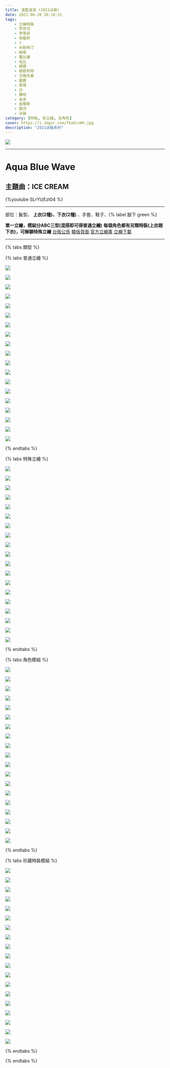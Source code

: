 ```yaml
---
title: 湛藍波浪 (2021泳裝)
date: 2021-06-20 10:10:31
tags:
    - 立繪時裝
    - 李世河
    - 李雪菲
    - 徐維莉
    - J
    - 米斯特汀
    - 納塔
    - 蕾比雅
    - 哈比
    - 緹娜
    - 薇歐莉特
    - 沃爾夫姜
    - 露娜
    - 索瑪
    - 白
    - 賽特
    - 未來
    - 金徹斯
    - 銀河
    - 泳裝
category: [時裝, 有立繪, 全角色]
cover: https://i.imgur.com/TkaGcsWh.jpg
description: "2021泳裝系列"
---
```


![](https://file.nexon.com/NxFile/download/FileDownloader.aspx?oidFile=5629543523268168676)

---
# Aqua Blue Wave

## 主題曲：ICE CREAM
{%youtube SLrYlzEzt04 %}

---

部位：髮型、 **上衣(2種)、下衣(2種)** 、手套、鞋子、{% label 臉下 green %}


**單一立繪，模組分ABC三型(混搭即可得普通立繪)**
**每個角色都有另類時裝(上衣跟下衣)，可解鎖特殊立繪**
[台版公告](http://cls.mangot5.com/game/cls/news/detail?contentNo=50484)
[韓版頁面](https://closers.nexon.com/Events2021/0715/Costume)
[官方立繪庫](https://closers.nexon.com/Pds/FanSiteKit)
[立繪下載](https://closers.vod.nexoncdn.co.kr/site/fansitekit/Closers_FansiteKit_Aquablue_Wave_nc15a.zip)


---

{% tabs 類型 %}
<!-- tab 普通角色立繪-->
{% tabs 普通立繪 %}
<!-- tab 李世河(Seha)-->
[![](https://i.imgur.com/GJpbghuh.jpg)](https://i.imgur.com/GJpbghu.jpg)
<!-- endtab -->
<!-- tab 李雪菲(Seulbi)-->
[![](https://i.imgur.com/DhI9fPyh.jpg)](https://i.imgur.com/DhI9fPy.jpg)
<!-- endtab -->
<!-- tab 徐維莉(Yuri)-->
[![](https://i.imgur.com/lsloE0Vh.jpg)](https://i.imgur.com/lsloE0V.jpg)
<!-- endtab -->
<!-- tab J-->
[![](https://i.imgur.com/057UcXDh.jpg)](https://i.imgur.com/057UcXD.jpg)
<!-- endtab -->
<!-- tab 米斯特汀(Tein)-->
[![](https://i.imgur.com/WuLr1ZMh.jpg)](https://i.imgur.com/WuLr1ZM.jpg)
<!-- endtab -->
<!-- tab 納塔(Nata)-->
[![](https://i.imgur.com/6EnkZxch.jpg)](https://i.imgur.com/6EnkZxc.jpg)
<!-- endtab -->
<!-- tab 蕾比雅(Levia)-->
[![](https://i.imgur.com/nwPBZEAh.jpg)](https://i.imgur.com/nwPBZEA.jpg)
<!-- endtab -->
<!-- tab 哈比(Harpy)-->
[![](https://i.imgur.com/whXajIOh.jpg)](https://i.imgur.com/whXajIO.jpg)
<!-- endtab -->
<!-- tab 緹娜(Tina)-->
[![](https://i.imgur.com/1D8TNc5h.jpg)](https://i.imgur.com/1D8TNc5.jpg)
<!-- endtab -->
<!-- tab 薇歐莉特(Violet)-->
[![](https://i.imgur.com/oqb6yT2h.jpg)](https://i.imgur.com/oqb6yT2.jpg)
<!-- endtab -->
<!-- tab 沃爾夫姜(Wolfgang)-->
[![](https://i.imgur.com/UwvTrAOh.jpg)](https://i.imgur.com/UwvTrAO.jpg)
<!-- endtab -->
<!-- tab 露娜(Luna)-->
[![](https://i.imgur.com/5qK3EADh.jpg)](https://i.imgur.com/5qK3EAD.jpg)
<!-- endtab -->
<!-- tab 索瑪(Soma)-->
[![](https://i.imgur.com/BCWstWTh.jpg)](https://i.imgur.com/BCWstWT.jpg)
<!-- endtab -->
<!-- tab 白(Bai)-->
[![](https://i.imgur.com/WTV7q49h.jpg)](https://i.imgur.com/WTV7q49.jpg)
<!-- endtab -->
<!-- tab 賽特(Seth)-->
[![](https://i.imgur.com/uRumssLh.jpg)](https://i.imgur.com/uRumssL.jpg)
<!-- endtab -->
<!-- tab 未來(Mirae)-->
[![](https://i.imgur.com/izmvxP3h.jpg)](https://i.imgur.com/izmvxP3.jpg)
<!-- endtab -->
<!-- tab 徹斯(Chulsoo)-->
[![](https://i.imgur.com/nBiu9gXh.jpg)](https://i.imgur.com/nBiu9gX.jpg)
<!-- endtab -->
<!-- tab 銀河(Eunha)-->
[![](https://i.imgur.com/pKYAfxah.jpg)](https://i.imgur.com/pKYAfxa.jpg)
<!-- endtab -->
<!-- tab 露西(Lucy)-->
[![](https://i.imgur.com/4n0aMUFh.jpg)](https://i.imgur.com/4n0aMUF.jpg)
<!-- endtab -->
{% endtabs %}
<!-- endtab -->

<!-- tab 特殊角色立繪-->
{% tabs 特殊立繪 %}
<!-- tab 李世河(Seha)-->
[![](https://i.imgur.com/sHFHRNvh.jpg)](https://i.imgur.com/sHFHRNv.jpg)
<!-- endtab -->
<!-- tab 李雪菲(Seulbi)-->
[![](https://i.imgur.com/ms4TZYsh.jpg)](https://i.imgur.com/ms4TZYs.jpg)
<!-- endtab -->
<!-- tab 徐維莉(Yuri)-->
[![](https://i.imgur.com/8SIJUAOh.jpg)](https://i.imgur.com/8SIJUAO.jpg)
<!-- endtab -->
<!-- tab J-->
[![](https://i.imgur.com/A5vrmrUh.jpg)](https://i.imgur.com/A5vrmrU.jpg)
<!-- endtab -->
<!-- tab 米斯特汀(Tein)-->
[![](https://i.imgur.com/waqCBRJh.jpg)](https://i.imgur.com/waqCBRJ.jpg)
<!-- endtab -->
<!-- tab 納塔(Nata)-->
[![](https://i.imgur.com/2VMO0HXh.jpg)](https://i.imgur.com/2VMO0HX.jpg)
<!-- endtab -->
<!-- tab 蕾比雅(Levia)-->
[![](https://i.imgur.com/YJ0B3ASh.jpg)](https://i.imgur.com/YJ0B3AS.jpg)
<!-- endtab -->
<!-- tab 哈比(Harpy)-->
[![](https://i.imgur.com/y7f3mJFh.jpg)](https://i.imgur.com/y7f3mJF.jpg)
<!-- endtab -->
<!-- tab 緹娜(Tina)-->
[![](https://i.imgur.com/HqYOvoOh.jpg)](https://i.imgur.com/HqYOvoO.jpg)
<!-- endtab -->
<!-- tab 薇歐莉特(Violet)-->
[![](https://i.imgur.com/1Udev2Jh.jpg)](https://i.imgur.com/1Udev2J.jpg)
<!-- endtab -->
<!-- tab 沃爾夫姜(Wolfgang)-->
[![](https://i.imgur.com/xUImB6Jh.jpg)](https://i.imgur.com/xUImB6J.jpg)
<!-- endtab -->
<!-- tab 露娜(Luna)-->
[![](https://i.imgur.com/wcfWyomh.jpg)](https://i.imgur.com/wcfWyom.jpg)
<!-- endtab -->
<!-- tab 索瑪(Soma)-->
[![](https://i.imgur.com/OezKsGqh.jpg)](https://i.imgur.com/OezKsGq.jpg)
<!-- endtab -->
<!-- tab 白(Bai)-->
[![](https://i.imgur.com/pFKWGNoh.jpg)](https://i.imgur.com/pFKWGNo.jpg)
<!-- endtab -->
<!-- tab 賽特(Seth)-->
[![](https://i.imgur.com/2zGvgqVh.jpg)](https://i.imgur.com/2zGvgqV.jpg)
<!-- endtab -->
<!-- tab 未來(Mirae)-->
[![](https://i.imgur.com/u8ipFcyh.jpg)](https://i.imgur.com/u8ipFcy.jpg)
<!-- endtab -->
<!-- tab 徹斯(Chulsoo)-->
[![](https://i.imgur.com/fwqZfSqh.jpg)](https://i.imgur.com/fwqZfSq.jpg)
<!-- endtab -->
<!-- tab 銀河(Eunha)-->
[![](https://i.imgur.com/RXVolUlh.jpg)](https://i.imgur.com/RXVolUl.jpg)
<!-- endtab -->
<!-- tab 露西(Lucy)-->
[![](https://i.imgur.com/5wsJlRkh.jpg)](https://i.imgur.com/5wsJlRk.jpg)
<!-- endtab -->
{% endtabs %}
<!-- endtab -->

<!-- tab 普通時裝模組 -->
{% tabs 角色模組 %}
<!-- tab 李世河(Seha)-->
![](https://i.imgur.com/mpDc2DA.png)
<!-- endtab -->
<!-- tab 李雪菲(Seulbi)-->
![](https://i.imgur.com/7DZQIAA.png)
<!-- endtab -->
<!-- tab 徐維莉(Yuri)-->
![](https://i.imgur.com/zM6CCiQ.png)
<!-- endtab -->
<!-- tab J-->
![](https://i.imgur.com/eNLpbw4.png)
<!-- endtab -->
<!-- tab 米斯特汀(Tein)-->
![](https://i.imgur.com/FaxMXxz.png)
<!-- endtab -->
<!-- tab 納塔(Nata)-->
![](https://i.imgur.com/AHPbLrO.png)
<!-- endtab -->
<!-- tab 蕾比雅(Levia)-->
![](https://i.imgur.com/T2gpwKA.png)
<!-- endtab -->
<!-- tab 哈比(Harpy)-->
![](https://i.imgur.com/GWyubnl.png)
<!-- endtab -->
<!-- tab 緹娜(Tina)-->
![](https://i.imgur.com/gvTmKjW.png)
<!-- endtab -->
<!-- tab 薇歐莉特(Violet)-->
![](https://i.imgur.com/Ch35PHx.png)
<!-- endtab -->
<!-- tab 沃爾夫姜(Wolfgang)-->
![](https://i.imgur.com/TnWLaF9.png)
<!-- endtab -->
<!-- tab 露娜(Luna)-->
![](https://i.imgur.com/15k211X.png)
<!-- endtab -->
<!-- tab 索瑪(Soma)-->
![](https://i.imgur.com/gkJZDSK.png)
<!-- endtab -->
<!-- tab 白(Bai)-->
![](https://i.imgur.com/l3ihp4W.png)
<!-- endtab -->
<!-- tab 賽特(Seth)-->
![](https://i.imgur.com/yGr1cqJ.png)
<!-- endtab -->
<!-- tab 未來(Mirae)-->
![](https://i.imgur.com/cy5Ga7H.png)
<!-- endtab -->
<!-- tab 徹斯(Chulsoo)-->
![](https://i.imgur.com/Z2ucs8t.png)
<!-- endtab -->
<!-- tab 銀河(Eunha)-->
![](https://i.imgur.com/EGTf2jk.png)
<!-- endtab -->
<!-- tab 露西(Lucy)-->
![](https://i.imgur.com/JNLcdTs.png)
<!-- endtab -->
{% endtabs %}
<!-- endtab -->

<!-- tab 珍藏時裝模組 -->
{% tabs 珍藏時裝模組 %}
<!-- tab 李世河(Seha)-->
![](https://i.imgur.com/WtLQKsB.png)
<!-- endtab -->
<!-- tab 李雪菲(Seulbi)-->
![](https://i.imgur.com/K71bb07.png)
<!-- endtab -->
<!-- tab 徐維莉(Yuri)-->
![](https://i.imgur.com/Xqvzebr.png)
<!-- endtab -->
<!-- tab J-->
![](https://i.imgur.com/VXuC1AW.png)
<!-- endtab -->
<!-- tab 米斯特汀(Tein)-->
![](https://i.imgur.com/92We4W2.png)
<!-- endtab -->
<!-- tab 納塔(Nata)-->
![](https://i.imgur.com/nssuASU.png)
<!-- endtab -->
<!-- tab 蕾比雅(Levia)-->
![](https://i.imgur.com/ynKG4vb.png)
<!-- endtab -->
<!-- tab 哈比(Harpy)-->
![](https://i.imgur.com/dQorPWw.png)
<!-- endtab -->
<!-- tab 緹娜(Tina)-->
![](https://i.imgur.com/oN1QGU7.png)
<!-- endtab -->
<!-- tab 薇歐莉特(Violet)-->
![](https://i.imgur.com/uKL58xS.png)
<!-- endtab -->
<!-- tab 沃爾夫姜(Wolfgang)-->
![](https://i.imgur.com/e1Smp2T.png)
<!-- endtab -->
<!-- tab 露娜(Luna)-->
![](https://i.imgur.com/NgjtzVS.png)
<!-- endtab -->
<!-- tab 索瑪(Soma)-->
![](https://i.imgur.com/ZHC3ABb.png)
<!-- endtab -->
<!-- tab 白(Bai)-->
![](https://i.imgur.com/wpithkK.png)
<!-- endtab -->
<!-- tab 賽特(Seth)-->
![](https://i.imgur.com/TUVMF6V.png)
<!-- endtab -->
<!-- tab 未來(Mirae)-->
![](https://i.imgur.com/y54TgY4.png)
<!-- endtab -->
<!-- tab 徹斯(Chulsoo)-->
![](https://i.imgur.com/gipmZ9I.png)
<!-- endtab -->
<!-- tab 銀河(Eunha)-->
![](https://i.imgur.com/DoFYll1.png)
<!-- endtab -->
<!-- tab 露西(Lucy)-->
![](https://i.imgur.com/PPzlcoG.png)
<!-- endtab -->
{% endtabs %}
<!-- endtab -->

{% endtabs %}